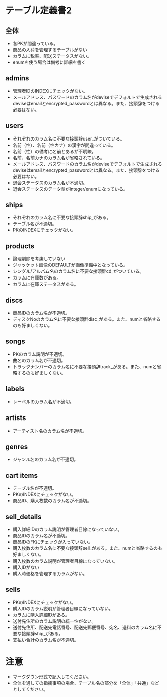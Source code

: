 # テーブル定義書2
## 全体
- 各PKが間違っている。
- 商品の入荷を管理するテーブルがない
- カラムに税率、配送ステータスがない。
- enumを使う場合は備考に詳細を書く

## admins
- 管理者IDのINDEXにチェックがない。
- メールアドレス、パスワードのカラム名がdeviseでデフォルトで生成されるdeviseはemailとencrypted_passwordとは異なる。また、接頭辞をつける必要はない。

## users
- それぞれのカラム名に不要な接頭辞user_がついている。
- 名前（性）、名前（性カナ）の漢字が間違っている。
- 名前（性）の備考に名前とあるが不明瞭。
- 名前、名前カナのカラム名が省略されている。
- メールアドレス、パスワードのカラム名がdeviseでデフォルトで生成されるdeviseはemailとencrypted_passwordとは異なる。また、接頭辞をつける必要はない。
- 退会ステータスのカラム名が不適切。
- 退会ステータスのデータ型がinteger/enumになっている。

## ships
- それぞれのカラム名に不要な接頭辞ship_がある。
- テーブル名が不適切。
- PKのINDEXにチェックがない。

## products
- 論理削除を考慮していない
- ジャッケット画像のDEFAULTが画像準備中となっている。
- シングル/アルバム名のカラム名に不要な接頭辞cd_がついている。
- カラムに在庫数がある。
- カラムに在庫ステータスがある。

## discs
- 商品IDのカラム名が不適切。
- ディスクNoのカラム名に不要な接頭辞disc_がある。また、numと省略するのも好ましくない。

## songs
- PKのカラム説明が不適切。
- 曲名のカラム名が不適切。
- トラックナンバーのカラム名に不要な接頭辞track_がある。また、numと省略するのも好ましくない。

## labels
- レーベルのカラム名が不適切。

## artists
- アーティスト名のカラム名が不適切。

## genres
- ジャンル名のカラム名が不適切。

## cart items
- テーブル名が不適切。
- PKのINDEXにチェックがない。
- 商品ID、購入枚数のカラム名が不適切。

## sell_details
- 購入詳細IDのカラム説明が管理者目線になっていない。
- 商品IDのカラム名が不適切。
- 商品IDのFKにチェックが入っていない。
- 購入枚数のカラム名に不要な接頭辞sell_がある。また、numと省略するのも好ましくない。
- 購入枚数のカラム説明が管理者目線になっていない。
- 購入IDがない
- 購入時価格を管理するカラムがない。

## sells
- PKのINDEXにチェックがない。
- 購入IDのカラム説明が管理者目線になっていない。
- カラムに購入詳細IDがある。
- 送付先住所のカラム説明の統一性がない。
- 送付先住所、配送先電話番号、配送先郵便番号、宛名、送料のカラム名に不要な接頭辞ship_がある。
- 支払い合計のカラム名が不適切。

# 注意
* マークダウン形式で記入してください。
* 全体を通しての指摘事項の場合、テーブル名の部分を「全体」「共通」などとしてください。
